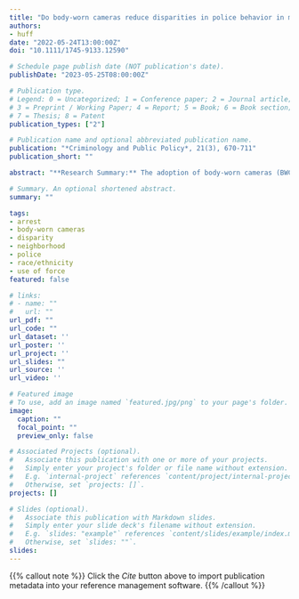 ```yaml
---
title: "Do body-worn cameras reduce disparities in police behavior in minority communities? Evidence of nuanced influences across Black and Hispanic neighborhoods"
authors:
- huff
date: "2022-05-24T13:00:00Z"
doi: "10.1111/1745-9133.12590"

# Schedule page publish date (NOT publication's date).
publishDate: "2023-05-25T08:00:00Z"

# Publication type.
# Legend: 0 = Uncategorized; 1 = Conference paper; 2 = Journal article;
# 3 = Preprint / Working Paper; 4 = Report; 5 = Book; 6 = Book section;
# 7 = Thesis; 8 = Patent
publication_types: ["2"]

# Publication name and optional abbreviated publication name.
publication: "*Criminology and Public Policy*, 21(3), 670-711"
publication_short: ""

abstract: "**Research Summary:** The adoption of body-worn cameras (BWCs) is often promoted in response to contentious police use of force incidents involving minority civilians. BWCs are expected to improve policing outcomes by enhancing accountability, although researchers have yet to determine whether BWCs can reduce racial/ethnic disparities. I examine whether BWCs mitigate the influence of neighborhood racial/ethnic context on arrests and use of force using cross-classified logistic regression models to examine the outcomes of 900,000+ police–civilian contacts in Phoenix. Arrests were significantly more likely to occur in Hispanic and Black neighborhoods before and after BWC deployment, even accounting for situational, officer, and neighborhood characteristics. When BWCs were activated in Black neighborhoods, the odds of arrest decreased by 38%. However, BWCs did not moderate the influence of neighborhood percentage of Hispanic on arrest. The neighborhood racial/ethnic context was not associated with the use of force pre- or post-BWC deployment. **Policy Implications:** Although BWCs have been associated with several positive outcomes, their ability to reduce racial/ethnic disparities appears to be overstated. As such, more targeted approaches to reducing disparities in policing outcomes are needed. For example, leveraging the information collected through BWCs could facilitate enhanced supervision to identify officers engaging in racially disparate practices and hold them accountable. Although neighborhood racial/ethnic context was a robust predictor of arrest, these results point to nuanced influences of BWC activation in minority communities. This could be due to differential causes of arrest in Black and Hispanic neighborhoods."

# Summary. An optional shortened abstract.
summary: ""

tags:
- arrest
- body-worn cameras
- disparity
- neighborhood
- police
- race/ethnicity
- use of force
featured: false

# links:
# - name: ""
#   url: ""
url_pdf: ""
url_code: ""
url_dataset: ''
url_poster: ''
url_project: ''
url_slides: ""
url_source: ''
url_video: ''

# Featured image
# To use, add an image named `featured.jpg/png` to your page's folder. 
image: 
  caption: ""
  focal_point: ""
  preview_only: false

# Associated Projects (optional).
#   Associate this publication with one or more of your projects.
#   Simply enter your project's folder or file name without extension.
#   E.g. `internal-project` references `content/project/internal-project/index.md`.
#   Otherwise, set `projects: []`.
projects: []

# Slides (optional).
#   Associate this publication with Markdown slides.
#   Simply enter your slide deck's filename without extension.
#   E.g. `slides: "example"` references `content/slides/example/index.md`.
#   Otherwise, set `slides: ""`.
slides:
---
```


{{% callout note %}}
Click the *Cite* button above to import publication metadata into your reference management software.
{{% /callout %}}
